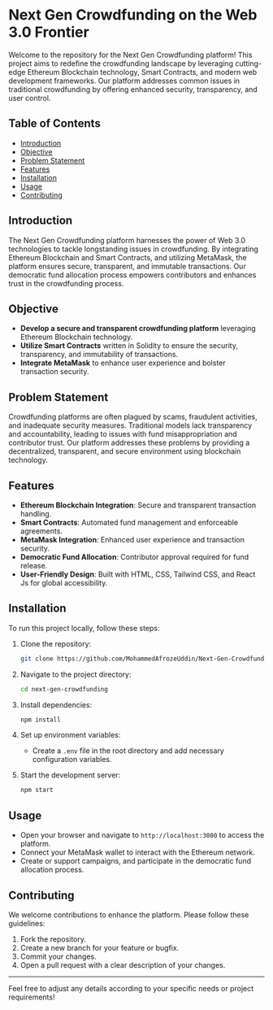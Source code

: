 # Next Gen Crowdfunding on the Web 3.0 Frontier

Welcome to the repository for the Next Gen Crowdfunding platform! This project aims to redefine the crowdfunding landscape by leveraging cutting-edge Ethereum Blockchain technology, Smart Contracts, and modern web development frameworks. Our platform addresses common issues in traditional crowdfunding by offering enhanced security, transparency, and user control.

## Table of Contents

- [Introduction](#introduction)
- [Objective](#objective)
- [Problem Statement](#problem-statement)
- [Features](#features)
- [Installation](#installation)
- [Usage](#usage)
- [Contributing](#contributing)

## Introduction

The Next Gen Crowdfunding platform harnesses the power of Web 3.0 technologies to tackle longstanding issues in crowdfunding. By integrating Ethereum Blockchain and Smart Contracts, and utilizing MetaMask, the platform ensures secure, transparent, and immutable transactions. Our democratic fund allocation process empowers contributors and enhances trust in the crowdfunding process.

## Objective

- **Develop a secure and transparent crowdfunding platform** leveraging Ethereum Blockchain technology.
- **Utilize Smart Contracts** written in Solidity to ensure the security, transparency, and immutability of transactions.
- **Integrate MetaMask** to enhance user experience and bolster transaction security.

## Problem Statement

Crowdfunding platforms are often plagued by scams, fraudulent activities, and inadequate security measures. Traditional models lack transparency and accountability, leading to issues with fund misappropriation and contributor trust. Our platform addresses these problems by providing a decentralized, transparent, and secure environment using blockchain technology.

## Features

- **Ethereum Blockchain Integration**: Secure and transparent transaction handling.
- **Smart Contracts**: Automated fund management and enforceable agreements.
- **MetaMask Integration**: Enhanced user experience and transaction security.
- **Democratic Fund Allocation**: Contributor approval required for fund release.
- **User-Friendly Design**: Built with HTML, CSS, Tailwind CSS, and React Js for global accessibility.

## Installation

To run this project locally, follow these steps:

1. Clone the repository:
    ```bash
    git clone https://github.com/MohammedAfrozeUddin/Next-Gen-Crowdfunding-on-Web3.0-frontier.git
    ```

2. Navigate to the project directory:
    ```bash
    cd next-gen-crowdfunding
    ```

3. Install dependencies:
    ```bash
    npm install
    ```

4. Set up environment variables:
    - Create a `.env` file in the root directory and add necessary configuration variables.

5. Start the development server:
    ```bash
    npm start
    ```

## Usage

- Open your browser and navigate to `http://localhost:3000` to access the platform.
- Connect your MetaMask wallet to interact with the Ethereum network.
- Create or support campaigns, and participate in the democratic fund allocation process.

## Contributing

We welcome contributions to enhance the platform. Please follow these guidelines:

1. Fork the repository.
2. Create a new branch for your feature or bugfix.
3. Commit your changes.
4. Open a pull request with a clear description of your changes.

---

Feel free to adjust any details according to your specific needs or project requirements!
